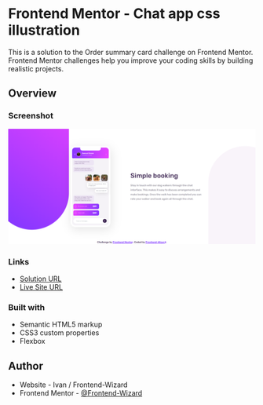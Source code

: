# Frontend Mentor - Chat app css illustration

This is a solution to the Order summary card challenge on Frontend Mentor. Frontend Mentor challenges help you improve your coding skills by building realistic projects. 

## Overview

### Screenshot

![](Images/screenshot.jpg)

### Links

- [Solution URL](https://github.com/Frontend-Wizard/chat-app-css-illustration)
- [Live Site URL](https://Frontend-Wizard.github.io/chat-app-css-illustration)

### Built with

- Semantic HTML5 markup
- CSS3 custom properties
- Flexbox

## Author

- Website - Ivan / Frontend-Wizard
- Frontend Mentor - [@Frontend-Wizard](https://www.frontendmentor.io/profile/Frontend-Wizard)
